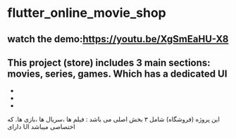 # flutter_online_movie_shop


watch the demo:https://youtu.be/XgSmEaHU-X8
-
This project (store) includes 3 main sections: movies, series, games. Which has a dedicated UI 
-
-
-
-
این پروژه (فروشگاه) شامل ۳ بخش اصلی می باشد : فیلم ها ،سریال ها ،بازی ها. که دارای UI  اختصاصی میباشد
